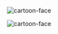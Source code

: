 

<p align="center"> <img src="https://github-readme-stats.vercel.app/api?username=cartoon-face&show_icons=true&theme=onedark" alt="cartoon-face" />
  

<p align="center"> <img src="https://github-readme-stats.vercel.app/api/top-langs/?username=cartoon-face&hide=TeX&layout=compact&theme=onedark" alt="cartoon-face" />


<!--
<p align="center"> <img src="https://github-profile-trophy.vercel.app/?username=cartoon-face&theme=onedark" alt="cartoon-face" />
  


![Visitor Badge](https://visitor-badge.laobi.icu/badge?page_id=cartoon-face)

-->

<!--
**cartoon-face/cartoon-face** is a ✨ _special_ ✨ repository because its `README.md` (this file) appears on your GitHub profile.

Here are some ideas to get you started:

- 🔭 I’m currently working on ...
- 🌱 I’m currently learning ...
- 👯 I’m looking to collaborate on ...
- 🤔 I’m looking for help with ...
- 💬 Ask me about ...
- 📫 How to reach me: ...
- 😄 Pronouns: ...
- ⚡ Fun fact: ...
